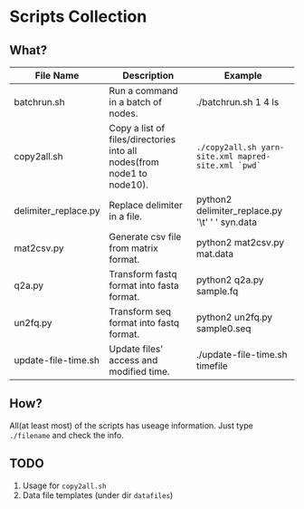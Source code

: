 # Scripts Collection

## What?

| File Name | Description | Example |
| ------ | ------ | ------ |
| batchrun.sh | Run a command in a batch of nodes. | ./batchrun.sh 1 4 ls |
| copy2all.sh | Copy a list of files/directories into all nodes(from node1 to node10). | ```./copy2all.sh yarn-site.xml mapred-site.xml `pwd` ``` |
| delimiter_replace.py | Replace delimiter in a file. | python2 delimiter_replace.py '\t' ' ' syn.data |
| mat2csv.py | Generate csv file from matrix format. | python2 mat2csv.py mat.data |
| q2a.py | Transform fastq format into fasta format. | python2 q2a.py sample.fq |
| un2fq.py | Transform seq format into fastq format. | python2 un2fq.py sample0.seq |
| update-file-time.sh | Update files' access and modified time. | ./update-file-time.sh timefile |


## How?

All(at least most) of the scripts has useage information. Just type ```./filename``` and check the info.

## TODO

1. Usage for ```copy2all.sh```
2. Data file templates (under dir ```datafiles```)